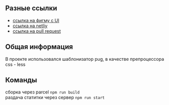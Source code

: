 
## Разные ссылки

- [ссылка на фигму с UI](https://www.figma.com/file/0E1vENv1yePwxfoCEqIZU0/Untitled?node-id=0%3A1)
- [ссылка на netliy](https://jocular-biscotti-29151e.netlify.app/)
- [ссылка на pull request](https://github.com/Melekh11/middle.messenger.praktikum.yandex/pull/2#partial-pull-merging)

## Общая информация

В проекте использовался шаблонизатор pug, в качестве препроцессора css - less

## Команды

сборка через parcel `npm run build`  
раздача статитки через сервер `npm run start`
